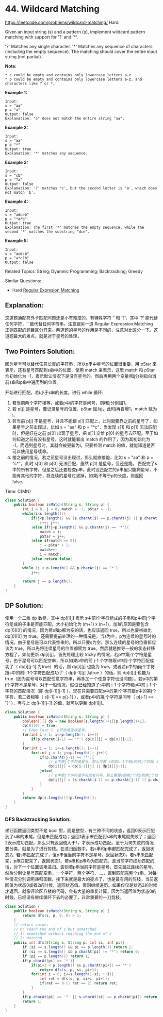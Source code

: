 # 44. Wildcard Matching
<https://leetcode.com/problems/wildcard-matching/>
Hard

Given an input string (s) and a pattern (p), implement wildcard pattern matching with support for '?' and '*'.

'?' Matches any single character.
'*' Matches any sequence of characters (including the empty sequence).
The matching should cover the entire input string (not partial).

**Note:**

    * s could be empty and contains only lowercase letters a-z.
    * p could be empty and contains only lowercase letters a-z, and characters like ? or *.

**Example 1:**

    Input:
    s = "aa"
    p = "a"
    Output: false
    Explanation: "a" does not match the entire string "aa".

**Example 2:**

    Input:
    s = "aa"
    p = "*"
    Output: true
    Explanation: '*' matches any sequence.

**Example 3:**

    Input:
    s = "cb"
    p = "?a"
    Output: false
    Explanation: '?' matches 'c', but the second letter is 'a', which does not match 'b'.

**Example 4:**

    Input:
    s = "adceb"
    p = "*a*b"
    Output: true
    Explanation: The first '*' matches the empty sequence, while the second '*' matches the substring "dce".

**Example 5:**

    Input:
    s = "acdcb"
    p = "a*c?b"
    Output: false

Related Topics: String; Dyanmic Programming; Backtracking; Greedy

Similar Questions:
* Hard [Regular Expresion Matching](https://leetcode.com/problems/regular-expression-matching/)

## Explanation: 
这道题通配符外卡匹配问题还是小有难度的，有特殊字符 ‘’ 和 ‘?’，其中 ‘?’ 能代替任何字符，‘’ 能代替任何字符串，注意跟另一道 Regular Expression Matching 正则匹配的题目区分开来。两道题的星号的作用是不同的，注意对比区分一下。这道题最大的难点，就是对于星号的处理，
## Two Pointers Solution: 
因为星号可以替代任意长度的字符串，所以p串中星号的位置很重要，用 pStar 来表示，还有星号匹配到s串中的位置，使用 match 来表示，这里 match 和 pStar 均初始化为 -1，表示默认情况下是没有星号的。然后再用两个变量i和j分别指向当前s串和p串中遍历到的位置。

开始进行匹配，若i小于s串的长度，进行 while 循环:
1. 若当前两个字符相等，或着p中的字符是问号，则i和j分别加1。
2. 若 p[j] 是星号，要记录星号的位置，pStar 赋为j，此时j再自增1，match 赋为i。
3. 若当前 p[j] 不是星号，并且不能跟 s[i] 匹配上，此时就要靠之前的星号了，如果星号之前出现过，比如 s = "aa" 和 p = "*c"，当发现 s[1] 和 p[1] 无法匹配时，但是好在之前 p[0] 出现了星号，把 s[1] 交给 p[0] 的星号去匹配。至于如何知道之前有没有星号，这时就能看出 match 的作用了，因为其初始化为 -1，而遇到星号时，其就会被更新为i，只要检测 match 的值，就能知道是否可以使用星号续命。
4. 接之前的情况，若之前星号没出现过，那么就直接跪，比如 s = "aa" 和 p = "c*"，此时 s[0] 和 p[0] 无法匹配，虽然 p[1] 是星号，但还是跪。
匹配完了s中的所有字符，但是之后还要检查p串，此时没匹配完的p串里只能剩星号，不能有其他的字符，将连续的星号过滤掉，如果j不等于p的长度，则返回 false，

Time: O(MN)

```java
class Solution {
    public boolean isMatch(String s, String p) {
        int i = 0, j = 0, match = -1, pStar = -1;
        while(i<s.length()){
            if(j<p.length() && (s.charAt(i) == p.charAt(j) || p.charAt(j) == '?')){
                i++; j++;
            }else if(j<p.length() && p.charAt(j) == '*'){
                match = i;
                pStar = j++;
            }else if(match >= 0){
                j = pStar + 1;
                match++;
                i = match;
            }else return false;
        }
        while (j < p.length() && p.charAt(j) == '*')
            j++;
        
        return j == p.length();
    }
}
```


## DP Solution: 
使用一个二维 dp 数组，其中 dp[i][j] 表示 s中前i个字符组成的子串和p中前j个字符组成的子串是否能匹配。大小初始化为 (m+1) x (n+1)，加1的原因是要包含 dp[0][0] 的情况，因为若s和p都为空的话，也应该返回 true，所以也要初始化 dp[0][0] 为 true。还需要提前处理的一种情况是，当s为空，p为连续的星号时的情况。由于星号是可以代表空串的，所以只要s为空，那么连续的星号的位置都应该为 true，所以先将连续星号的位置都赋为 true。然后就是推导一般的状态转移方程了，如何更新 dp[i][j]，首先处理比较 tricky 的情况，若p中第j个字符是星号，由于星号可以匹配空串，所以如果p中的前 j-1 个字符跟s中前i个字符匹配成功了（ dp[i][j-1] 为true）的话，则 dp[i][j] 也能为 true。或者若p中的前j个字符跟s中的前i-1个字符匹配成功了（ dp[i-1][j] 为true ）的话，则 dp[i][j] 也能为 true（因为星号可以匹配任意字符串，再多加一个任意字符也没问题）。若p中的第j个字符不是星号，对于一般情况，假设已经知道了s中前 i-1 个字符和p中前 j-1 个字符的匹配情况（即 dp[i-1][j-1] ），现在只需要匹配s中的第i个字符跟p中的第j个字符，若二者相等（ s[i-1] == p[j-1] ），或者p中的第j个字符是问号（ p[j-1] == '?' ），再与上 dp[i-1][j-1] 的值，就可以更新 dp[i][j]。

```java
class Solution {
    public boolean isMatch(String s, String p) {
        boolean[][] dp = new boolean[s.length()+1][p.length()+1];
        dp[0][0] = true;
        // Edge Case 1: p开始是连续星号。
        for(int i = 1; i<=p.length(); i++){
            if(p.charAt(i-1) == '*') dp[0][i] = dp[0][i-1];
        }
        for(int i = 1; i<=s.length(); i++){
            for(int j = 1; j<=p.length(); j++){
                if(p.charAt(j-1) == '*'){
                    // p中第j个字符是星号，那么只要 s的前i-1个和p的前j个匹配 或者 s的前i个和p的前j-1个匹配，则 s前i个和p前j个也会匹配。
                    dp[i][j] = dp[i-1][j] || dp[i][j-1];
                }else{
                    // p中第j个字符是字母或者问号，那么需要s的第j个和p的第j个匹配，且s的前i-1和p的钱j-1个匹配。
                    dp[i][j] = (s.charAt(i-1) == p.charAt(j-1) || p.charAt(j-1) == '?') && dp[i-1][j-1];
                }
            }
        }
        return dp[s.length()][p.length()];
    }
}
```

### DFS Backtracking Solution: 
递归函数返回类型不是 bool 型，而是整型，有三种不同的状态，返回0表示匹配到了s串的末尾，但是未匹配成功；返回1表示未匹配到s串的末尾就失败了；返回2表示成功匹配。那么只有返回值大于1，才表示成功匹配。至于为何失败的情况要分类，就是为了进行剪枝。在递归函数中，若s串和p串都匹配完成了，返回状态2。若s串匹配完成了，但p串但当前字符不是星号，返回状态0。若s串未匹配完，p串匹配完了，返回状态1。若s串和p串均为匹配完，且当前字符成功匹配的话，对下一个位置调用递归。否则若p串当前字符是星号，首先跳过连续的星号。然后分别让星号匹配空串，一个字符，两个字符，....，直到匹配完整个s串，对每种情况分别调用递归函数，接下来就是最大的亮点了，也是最有用的剪枝，当前返回值为状态0或者2的时候，返回状态值。否则继续遍历。如果仅仅是状态2的时候才返回，就像评论区八楼的代码，会有大量的重复计算，因为当返回值为状态0的时候，已经没有继续循环下去的必要了，非常重要的一刀剪枝。

```java
class Solution {
    public boolean isMatch(String s, String p) {
        return dfs(s, p, 0, 0) > 1;
    }
    // return value:
    // 0: reach the end of s but unmatched
    // 1: unmatched without reaching the end of s
    // 2: matched
    public int dfs(String s, String p, int si, int pi){
        if (si == s.length() && pi == p.length()) return 2;
        if (si == s.length() && p.charAt(pi) != '*') return 0;
        if (pi == p.length()) return 1;
        if(p.charAt(pi) == '*'){
            if(pi+1 < p.length() && p.charAt(pi+1) == '*')
                return dfs(s, p, si, pi+1);
            for(int i = 0; i<=s.length()-si; ++i){
                int ret = dfs(s, p, si+i, pi+1);
                if(ret == 0 || ret == 2) return ret;
            }
        }
        if(p.charAt(pi) == '?' || s.charAt(si) == p.charAt(pi)) return dfs(s, p, si+1, pi+1);
        return 1;
    }
}
```